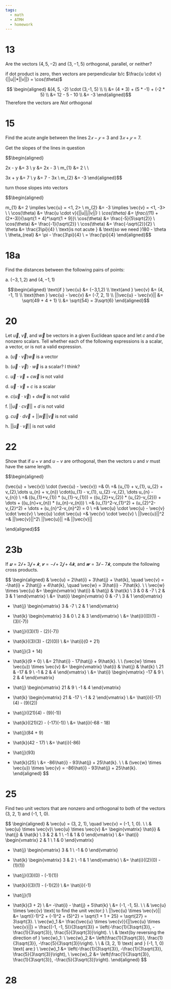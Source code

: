 ```yaml
---
tags:
  - math
  - ATMH
  - homework
---
```

# 13
Are the vectors $(4, 5, -2)$ and $(3,-1, 5)$ orthogonal, parallel, or neither?

if dot product is zero, then vectors are perpendicular b/c $\frac{u \cdot v}{||u||*||v||} = \cos(\theta)$

$$ \begin{aligned}
&(4, 5, -2) \cdot (3,-1, 5) \\
\\
&= (4 * 3) + (5 * -1) + (-2 * 5) \\
&= 12 - 5 - 10 \\
&= -3
\end{aligned}$$
Therefore the vectors are *Not* orthogonal


# 15
Find the acute angle between the lines $2𝑥 − 𝑦 = 3$ and $3𝑥 + 𝑦 = 7$.

Get the slopes of the lines in question

$$\begin{aligned}

2x - y &= 3 \\
y &= 2x - 3 \\
m_{1} &= 2 \\
\\

3x + y &= 7 \\
y &= 7 - 3x \\
m_{2} &= -3
\end{aligned}$$

turn those slopes into vectors

$$\begin{aligned}

m_{1} &= 2 \implies \vec{u} = <1, 2> \\
m_{2} &= -3 \implies \vec{v} = <1, -3> \\
\\
\cos(\theta) &= \frac{u \cdot v}{||u||*||v||} \\
\cos(\theta) &= \frac{(1*1) + (2*-3)}{\sqrt{1 + 4}*\sqrt{1 + 9}}\\
\cos(\theta) &= \frac{-5}{5\sqrt{2}} \\
\cos(\theta) &= \frac{-1}{\sqrt{2}} \\
\cos(\theta) &= \frac{-\sqrt{2}}{2} \\
\theta &= \frac{3\pi}{4} \\
\text{is not acute } & \text{so we need }180 - \theta \\
\theta_{real} &= \pi - \frac{3\pi}{4} \\ = \frac{\pi}{4}
\end{aligned}$$

# 18a
Find the distances between the following pairs of points:

a. $(−3,1,2)$ and $(4,−1,1)$

$$\begin{aligned}
\text{if } \vec{u} &= (−3,1,2) \\
\text{and } \vec{v} &= (4, -1, 1) \\
\text{then } \vec{u} - \vec{v} &= (-7, 2, 1) \\
||\vec{u} - \vec{v}|| &= \sqrt{49 + 4 + 1} \\
&= \sqrt{54} = 3\sqrt{6}
\end{aligned}$$

# 20
Let $\vec{u}$, $\vec{v}$, and $\vec{w}$ be vectors in a given Euclidean space and let 𝑐 and 𝑑 be nonzero scalars. Tell
whether each of the following expressions is a scalar, a vector, or is not a valid expression.

a. $(\vec{u} \cdot \vec{v})\vec{w}$ is a vector

b. $(\vec{u} \cdot \vec{v}) \cdot \vec{w}$ is a scalar? I think?

c. $\vec{u} \cdot \vec{v} + c \vec{w}$ is not valid

d. $\vec{u} \cdot \vec{v} + c$ is a scalar

e. $c(\vec{u} \cdot \vec{v}) + d\vec{w}$ is not valid

f. $||\vec{u} \cdot c\vec{v}|| + d$ is not valid

g. $c\vec{u} \cdot d\vec{v} + ||\vec{w}||\vec{v}$ is not valid

h. $||\vec{u} \cdot \vec{v}||$ is not valid

# 22
Show that if $u + v$ and $u - v$ are orthogonal, then the vectors $u$ and $v$ must have the same length.

$$\begin{aligned}

(\vec{u} + \vec{v}) \cdot (\vec{u} - \vec{v}) =& 0\\
=& (u_{1} + v_{1}, u_{2} + v_{2},\dots u_{n} + v_{n}) \cdot(u_{1} - v_{1}, u_{2} -v_{2}, \dots u_{n} - v_{n}) \\
=& ((u_{1}+v_{1}) * (u_{1}-v_{1})) + ((u_{2}+v_{2}) * (u_{2}-v_{2})) + \dots + ((u_{n}+v_{n}) * (u_{n}-v_{n})) \\
=& (u_{1}^2-v_{1}^2) + (u_{2}^2-v_{2}^2) + \dots + (u_{n}^2-v_{n}^2) = 0 \\
=& \vec{u} \cdot \vec{u} - \vec{v} \cdot \vec{v} \\
\vec{u} \cdot \vec{u} =& \vec{v} \cdot \vec{v} \\
||\vec{u}||^2 =& ||\vec{v}||^2\\
||\vec{u}|| =& ||\vec{v}||

\end{aligned}$$

# 23b
If $𝒖 = 2𝒊 + 3𝒋 + 𝒌$, $𝒗 = −𝒊 + 2𝒋 + 4𝒌$, and $𝒘 = 3𝒊 − 7𝒌$, compute the following cross products.

$$
\begin{aligned}
& \vec{u} = 2\hat{i} + 3\hat{j} + \hat{k}, \quad \vec{v} = -\hat{i} + 2\hat{j} + 4\hat{k}, \quad \vec{w} = 3\hat{i} - 7\hat{k}.
\\
\\
\vec{w} \times \vec{u} &= 
\begin{vmatrix}
\hat{i} & \hat{j} & \hat{k} \\
3 & 0 & -7 \\
2 & 3 & 1
\end{vmatrix} \\
&= \hat{i} \begin{vmatrix} 0 & -7 \\ 3 & 1 \end{vmatrix}
- \hat{j} \begin{vmatrix} 3 & -7 \\ 2 & 1 \end{vmatrix}
+ \hat{k} \begin{vmatrix} 3 & 0 \\ 2 & 3 \end{vmatrix} \\
&= \hat{i}((0)(1) - (3)(-7)) 
- \hat{j}((3)(1) - (2)(-7)) 
+ \hat{k}((3)(3) - (2)(0)) \\
&= \hat{i}(0 + 21) 
- \hat{j}(3 + 14) 
+ \hat{k}(9 + 0) \\
&= 21\hat{i} - 17\hat{j} + 9\hat{k}.
\\
\\
(\vec{w} \times \vec{u}) \times \vec{v} &= 
\begin{vmatrix}
\hat{i} & \hat{j} & \hat{k} \\
21 & -17 & 9 \\
-1 & 2 & 4
\end{vmatrix} \\
&= \hat{i} \begin{vmatrix} -17 & 9 \\ 2 & 4 \end{vmatrix}
- \hat{j} \begin{vmatrix} 21 & 9 \\ -1 & 4 \end{vmatrix}
+ \hat{k} \begin{vmatrix} 21 & -17 \\ -1 & 2 \end{vmatrix} \\
&= \hat{i}((-17)(4) - (9)(2)) 
- \hat{j}((21)(4) - (9)(-1)) 
+ \hat{k}((21)(2) - (-17)(-1)) \\
&= \hat{i}(-68 - 18) 
- \hat{j}(84 + 9) 
+ \hat{k}(42 - 17) \\
&= \hat{i}(-86) 
- \hat{j}(93) 
+ \hat{k}(25) \\
&= -86\hat{i} - 93\hat{j} + 25\hat{k}.
\\
\\
& (\vec{w} \times \vec{u}) \times \vec{v} = -86\hat{i} - 93\hat{j} + 25\hat{k}.
\end{aligned}
$$


# 25
Find two unit vectors that are nonzero and orthogonal to both of the vectors (3, 2, 1) and (-1, 1, 0).

$$
\begin{aligned}
& \vec{u} = (3, 2, 1), \quad \vec{v} = (-1, 1, 0).
\\
\\
& \vec{u} \times \vec{v}\\
\vec{u} \times \vec{v} &= 
\begin{vmatrix}
\hat{i} & \hat{j} & \hat{k} \\
3 & 2 & 1 \\
-1 & 1 & 0
\end{vmatrix} \\
&= \hat{i} \begin{vmatrix} 2 & 1 \\ 1 & 0 \end{vmatrix}
- \hat{j} \begin{vmatrix} 3 & 1 \\ -1 & 0 \end{vmatrix}
+ \hat{k} \begin{vmatrix} 3 & 2 \\ -1 & 1 \end{vmatrix} \\
&= \hat{i}((2)(0) - (1)(1)) 
- \hat{j}((3)(0) - (-1)(1)) 
+ \hat{k}((3)(1) - (-1)(2)) \\
&= \hat{i}(-1) 
- \hat{j}(1) 
+ \hat{k}(3 + 2) \\
&= -\hat{i} - \hat{j} + 5\hat{k} \\
&= (-1, -1, 5).
\\
\\
& \vec{u} \times \vec{v} \text{ to find the unit vector:} \\
||\vec{u} \times \vec{v}|| &= \sqrt{(-1)^2 + (-1)^2 + (5)^2} = \sqrt{1 + 1 + 25} = \sqrt{27} = 3\sqrt{3}. \\
\vec{w}_1 &= \frac{\vec{u} \times \vec{v}}{||\vec{u} \times \vec{v}||} = \frac{(-1, -1, 5)}{3\sqrt{3}} = \left(-\frac{1}{3\sqrt{3}}, -\frac{1}{3\sqrt{3}}, \frac{5}{3\sqrt{3}}\right).
\\
\\
& \text{by reversing the direction of } \vec{w}_1: \\
\vec{w}_2 &= \left(\frac{1}{3\sqrt{3}}, \frac{1}{3\sqrt{3}}, -\frac{5}{3\sqrt{3}}\right).
\\
\\
& (3, 2, 1) \text{ and } (-1, 1, 0) \text{ are:} \\
\vec{w}_1 &= \left(-\frac{1}{3\sqrt{3}}, -\frac{1}{3\sqrt{3}}, \frac{5}{3\sqrt{3}}\right), \\
\vec{w}_2 &= \left(\frac{1}{3\sqrt{3}}, \frac{1}{3\sqrt{3}}, -\frac{5}{3\sqrt{3}}\right).
\end{aligned}
$$



# 28

